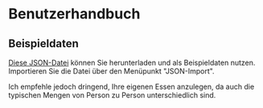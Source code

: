 # Benutzerhandbuch

## Beispieldaten

[Diese JSON-Datei](assets/fpu_calculator_database.json) können Sie herunterladen und als Beispieldaten nutzen. Importieren Sie die Datei über den Menüpunkt "JSON-Import".

Ich empfehle jedoch dringend, Ihre eigenen Essen anzulegen, da auch die typischen Mengen von Person zu Person unterschiedlich sind.
